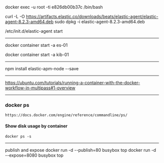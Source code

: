 

docker exec -u root -ti e826db00b37c /bin/bash

curl -L -O https://artifacts.elastic.co/downloads/beats/elastic-agent/elastic-agent-8.2.3-amd64.deb
sudo dpkg -i elastic-agent-8.2.3-amd64.deb

/etc/init.d/elastic-agent start

----

docker container start -a es-01

docker container start -a kib-01

----

npm install elastic-apm-node --save

-----

https://ubuntu.com/tutorials/running-a-container-with-the-docker-workflow-in-multipass#1-overview

-----

### docker ps

``` https://docs.docker.com/engine/reference/commandline/ps/ ```

#### Show disk usage by container

``` docker ps -s ```

----
publish and expose
 docker run -d --publish=80 busybox top
 docker run -d --expose=8080 busybox top
